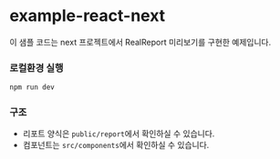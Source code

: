 # example-react-next

이 샘플 코드는 next 프로젝트에서 RealReport 미리보기를 구현한 예제입니다.

### 로컬환경 실행

```bash
npm run dev
```

### 구조

- 리포트 양식은 `public/report`에서 확인하실 수 있습니다.
- 컴포넌트는 `src/components`에서 확인하실 수 있습니다.